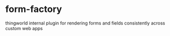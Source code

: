 form-factory
============

thingworld internal plugin for rendering forms and fields consistently across custom web apps
